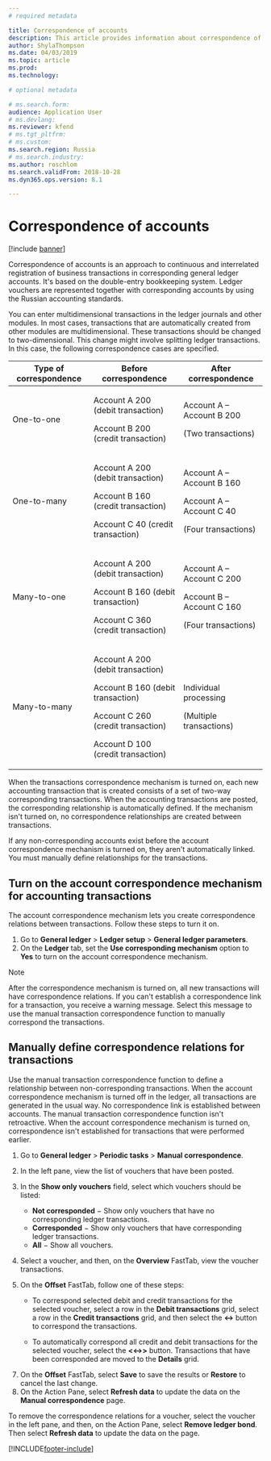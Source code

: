 ```yaml
---
# required metadata

title: Correspondence of accounts
description: This article provides information about correspondence of accounts in Russia.
author: ShylaThompson
ms.date: 04/03/2019
ms.topic: article
ms.prod: 
ms.technology: 

# optional metadata

# ms.search.form: 
audience: Application User
# ms.devlang: 
ms.reviewer: kfend
# ms.tgt_pltfrm: 
# ms.custom: 
ms.search.region: Russia
# ms.search.industry: 
ms.author: roschlom
ms.search.validFrom: 2018-10-28
ms.dyn365.ops.version: 8.1

---
```


# Correspondence of accounts

[!include [banner](../includes/banner.md)]

Correspondence of accounts is an approach to continuous and interrelated registration of business transactions in corresponding general ledger accounts. It's based on the double-entry bookkeeping system. Ledger vouchers are represented together with corresponding accounts by using the Russian accounting standards.

You can enter multidimensional transactions in the ledger journals and other modules. In most cases, transactions that are automatically created from other modules are multidimensional. These transactions should be changed to two-dimensional. This change might involve splitting ledger transactions. In this case, the following correspondence cases are specified.

<table>
<thead>
<tr>
<th>Type of correspondence</th>
<th>Before correspondence</th>
<th>After correspondence</th>
</tr>
</thead>
<tbody>
<tr>
<td>One-to-one</td>
<td>
<p>Account A 200 (debit transaction)</p>
<p>Account B 200 (credit transaction)</p>
</td>
<td>
<p>Account A – Account B 200</p>
<p>(Two transactions)</p>
</td>
</tr>
<tr>
<td>One-to-many</td>
<td>
<p>Account A 200 (debit transaction)</p>
<p>Account B 160 (credit transaction)</p>
<p>Account C 40 (credit transaction)</p>
</td>
<td>
<p>Account A – Account B 160</p>
<p>Account A – Account C 40</p>
<p>(Four transactions)</p>
</td>
</tr>
<tr>
<td>Many-to-one</td>
<td>
<p>Account A 200 (debit transaction)</p>
<p>Account B 160 (debit transaction)</p>
<p>Account C 360 (credit transaction)</p>
</td>
<td>
<p>Account A – Account C 200</p>
<p>Account B – Account C 160</p>
<p>(Four transactions)</p>
</td>
</tr>
<tr>
<td>Many-to-many</td>
<td>
<p>Account A 200 (debit transaction)</p>
<p>Account B 160 (debit transaction)</p>
<p>Account C 260 (credit transaction)</p>
<p>Account D 100 (credit transaction)</p>
</td>
<td>
<p>Individual processing</p>
<p>(Multiple transactions)</p>
</td>
</tr>
</tbody>
</table>

When the transactions correspondence mechanism is turned on, each new accounting transaction that is created consists of a set of two-way corresponding transactions. When the accounting transactions are posted, the corresponding relationship is automatically defined. If the mechanism isn't turned on, no correspondence relationships are created between transactions.

If any non-corresponding accounts exist before the account correspondence mechanism is turned on, they aren't automatically linked. You must manually define relationships for the transactions.

## Turn on the account correspondence mechanism for accounting transactions 

The account correspondence mechanism lets you create correspondence relations between transactions. Follow these steps to turn it on.

1. Go to **General ledger** \> **Ledger setup** \> **General ledger parameters**.
2. On the **Ledger** tab, set the **Use corresponding mechanism** option to **Yes** to turn on the account correspondence mechanism.

> [!NOTE]
> After the correspondence mechanism is turned on, all new transactions will have correspondence relations. If you can't establish a correspondence link for a transaction, you receive a warning message. Select this message to use the manual transaction correspondence function to manually correspond the transactions.

## Manually define correspondence relations for transactions

Use the manual transaction correspondence function to define a relationship between non-corresponding transactions. When the account correspondence mechanism is turned off in the ledger, all transactions are generated in the usual way. No correspondence link is established between accounts. The manual transaction correspondence function isn't retroactive. When the account correspondence mechanism is turned on, correspondence isn't established for transactions that were performed earlier.

1. Go to **General ledger** \> **Periodic tasks** \> **Manual correspondence**.
2. In the left pane, view the list of vouchers that have been posted.
3. In the **Show only vouchers** field, select which vouchers should be listed:

    - **Not corresponded** − Show only vouchers that have no corresponding ledger transactions.
    - **Corresponded** − Show only vouchers that have corresponding ledger transactions.
    - **All** − Show all vouchers.

4. Select a voucher, and then, on the **Overview** FastTab, view the voucher transactions.
5. On the **Offset** FastTab, follow one of these steps:

    - To correspond selected debit and credit transactions for the selected voucher, select a row in the **Debit transactions** grid, select a row in the **Credit transactions** grid, and then select the **\<-\>** button to correspond the transactions.

    - To automatically correspond all credit and debit transactions for the selected voucher, select the **\<\<-\>\>** button.
    Transactions that have been corresponded are moved to the **Details** grid.
    
 <!--add here screenshot Correspondence-Offset from WI-->

7. On the **Offset** FastTab, select **Save** to save the results or **Restore** to cancel the last change.
8. On the Action Pane, select **Refresh data** to update the data on the **Manual correspondence** page.

To remove the correspondence relations for a voucher, select the voucher in the left pane, and then, on the Action Pane, select **Remove ledger bond**. Then select **Refresh data** to update the data on the page.


[!INCLUDE[footer-include](../../includes/footer-banner.md)]
